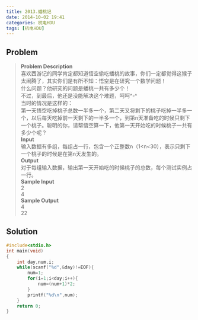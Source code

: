 ```yaml
---
title: 2013.蟠桃记
date: 2014-10-02 19:41
categories: 杭电HDU
tags: [杭电HDU]
---
```

## Problem
>**Problem Description**  
喜欢西游记的同学肯定都知道悟空偷吃蟠桃的故事，你们一定都觉得这猴子太闹腾了，其实你们是有所不知：悟空是在研究一个数学问题！  
什么问题？他研究的问题是蟠桃一共有多少个！  
不过，到最后，他还是没能解决这个难题，呵呵^-^  
当时的情况是这样的：  
第一天悟空吃掉桃子总数一半多一个，第二天又将剩下的桃子吃掉一半多一个，以后每天吃掉前一天剩下的一半多一个，到第n天准备吃的时候只剩下一个桃子。聪明的你，请帮悟空算一下，他第一天开始吃的时候桃子一共有多少个呢？  
**Input**  
输入数据有多组，每组占一行，包含一个正整数n（1<n<30），表示只剩下一个桃子的时候是在第n天发生的。  
**Output**  
对于每组输入数据，输出第一天开始吃的时候桃子的总数，每个测试实例占一行。  
**Sample Input**  
2  
4  
**Sample Output**  
4  
22  

## Solution
```cpp
#include<stdio.h>
int main(void)
{
	int day,num,i;
	while(scanf("%d",&day)!=EOF){
		num=1;
		for(i=1;i<day;i++){
			num=(num+1)*2;
		}
		printf("%d\n",num);
	}
	return 0;
}
```